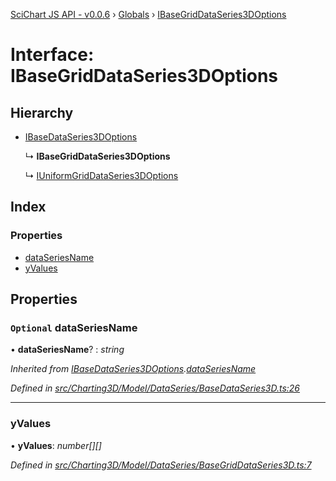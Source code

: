 [SciChart JS API - v0.0.6](../README.md) › [Globals](../globals.md) › [IBaseGridDataSeries3DOptions](ibasegriddataseries3doptions.md)

# Interface: IBaseGridDataSeries3DOptions

## Hierarchy

* [IBaseDataSeries3DOptions](ibasedataseries3doptions.md)

  ↳ **IBaseGridDataSeries3DOptions**

  ↳ [IUniformGridDataSeries3DOptions](iuniformgriddataseries3doptions.md)

## Index

### Properties

* [dataSeriesName](ibasegriddataseries3doptions.md#optional-dataseriesname)
* [yValues](ibasegriddataseries3doptions.md#yvalues)

## Properties

### `Optional` dataSeriesName

• **dataSeriesName**? : *string*

*Inherited from [IBaseDataSeries3DOptions](ibasedataseries3doptions.md).[dataSeriesName](ibasedataseries3doptions.md#optional-dataseriesname)*

*Defined in [src/Charting3D/Model/DataSeries/BaseDataSeries3D.ts:26](https://github.com/ABTSoftware/SciChart.Dev/blob/34ff3115c2/Web/src/SciChart/src/Charting3D/Model/DataSeries/BaseDataSeries3D.ts#L26)*

___

###  yValues

• **yValues**: *number[][]*

*Defined in [src/Charting3D/Model/DataSeries/BaseGridDataSeries3D.ts:7](https://github.com/ABTSoftware/SciChart.Dev/blob/34ff3115c2/Web/src/SciChart/src/Charting3D/Model/DataSeries/BaseGridDataSeries3D.ts#L7)*
